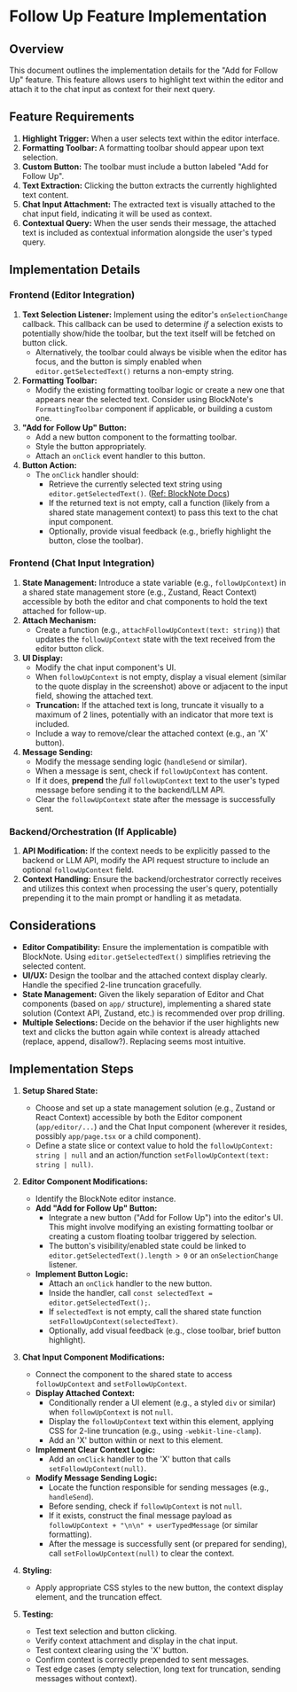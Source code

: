 # Follow Up Feature Implementation

## Overview

This document outlines the implementation details for the "Add for Follow Up" feature. This feature allows users to highlight text within the editor and attach it to the chat input as context for their next query.

## Feature Requirements

1.  **Highlight Trigger:** When a user selects text within the editor interface.
2.  **Formatting Toolbar:** A formatting toolbar should appear upon text selection.
3.  **Custom Button:** The toolbar must include a button labeled "Add for Follow Up".
4.  **Text Extraction:** Clicking the button extracts the currently highlighted text content.
5.  **Chat Input Attachment:** The extracted text is visually attached to the chat input field, indicating it will be used as context.
6.  **Contextual Query:** When the user sends their message, the attached text is included as contextual information alongside the user's typed query.

## Implementation Details

### Frontend (Editor Integration)

1.  **Text Selection Listener:** Implement using the editor's `onSelectionChange` callback. This callback can be used to determine *if* a selection exists to potentially show/hide the toolbar, but the text itself will be fetched on button click.
    *   Alternatively, the toolbar could always be visible when the editor has focus, and the button is simply enabled when `editor.getSelectedText()` returns a non-empty string.
2.  **Formatting Toolbar:**
    *   Modify the existing formatting toolbar logic or create a new one that appears near the selected text. Consider using BlockNote's `FormattingToolbar` component if applicable, or building a custom one.
3.  **"Add for Follow Up" Button:**
    *   Add a new button component to the formatting toolbar.
    *   Style the button appropriately.
    *   Attach an `onClick` event handler to this button.
4.  **Button Action:**
    *   The `onClick` handler should:
        *   Retrieve the currently selected text string using `editor.getSelectedText()`. ([Ref: BlockNote Docs](https://www.blocknotejs.org/docs/editor-api/manipulating-inline-content#accessing-selected-text))
        *   If the returned text is not empty, call a function (likely from a shared state management context) to pass this text to the chat input component.
        *   Optionally, provide visual feedback (e.g., briefly highlight the button, close the toolbar).

### Frontend (Chat Input Integration)

1.  **State Management:** Introduce a state variable (e.g., `followUpContext`) in a shared state management store (e.g., Zustand, React Context) accessible by both the editor and chat components to hold the text attached for follow-up.
2.  **Attach Mechanism:**
    *   Create a function (e.g., `attachFollowUpContext(text: string)`) that updates the `followUpContext` state with the text received from the editor button click.
3.  **UI Display:**
    *   Modify the chat input component's UI.
    *   When `followUpContext` is not empty, display a visual element (similar to the quote display in the screenshot) above or adjacent to the input field, showing the attached text.
    *   **Truncation:** If the attached text is long, truncate it visually to a maximum of 2 lines, potentially with an indicator that more text is included.
    *   Include a way to remove/clear the attached context (e.g., an 'X' button).
4.  **Message Sending:**
    *   Modify the message sending logic (`handleSend` or similar).
    *   When a message is sent, check if `followUpContext` has content.
    *   If it does, **prepend** the *full* `followUpContext` text to the user's typed message before sending it to the backend/LLM API.
    *   Clear the `followUpContext` state after the message is successfully sent.

### Backend/Orchestration (If Applicable)

1.  **API Modification:** If the context needs to be explicitly passed to the backend or LLM API, modify the API request structure to include an optional `followUpContext` field.
2.  **Context Handling:** Ensure the backend/orchestrator correctly receives and utilizes this context when processing the user's query, potentially prepending it to the main prompt or handling it as metadata.

## Considerations

*   **Editor Compatibility:** Ensure the implementation is compatible with BlockNote. Using `editor.getSelectedText()` simplifies retrieving the selected content.
*   **UI/UX:** Design the toolbar and the attached context display clearly. Handle the specified 2-line truncation gracefully.
*   **State Management:** Given the likely separation of Editor and Chat components (based on `app/` structure), implementing a shared state solution (Context API, Zustand, etc.) is recommended over prop drilling.
*   **Multiple Selections:** Decide on the behavior if the user highlights new text and clicks the button again while context is already attached (replace, append, disallow?). Replacing seems most intuitive.

## Implementation Steps

1.  **Setup Shared State:**
    *   Choose and set up a state management solution (e.g., Zustand or React Context) accessible by both the Editor component (`app/editor/...`) and the Chat Input component (wherever it resides, possibly `app/page.tsx` or a child component).
    *   Define a state slice or context value to hold the `followUpContext: string | null` and an action/function `setFollowUpContext(text: string | null)`.

2.  **Editor Component Modifications:**
    *   Identify the BlockNote editor instance.
    *   **Add "Add for Follow Up" Button:**
        *   Integrate a new button ("Add for Follow Up") into the editor's UI. This might involve modifying an existing formatting toolbar or creating a custom floating toolbar triggered by selection.
        *   The button's visibility/enabled state could be linked to `editor.getSelectedText().length > 0` or an `onSelectionChange` listener.
    *   **Implement Button Logic:**
        *   Attach an `onClick` handler to the new button.
        *   Inside the handler, call `const selectedText = editor.getSelectedText();`.
        *   If `selectedText` is not empty, call the shared state function `setFollowUpContext(selectedText)`.
        *   Optionally, add visual feedback (e.g., close toolbar, brief button highlight).

3.  **Chat Input Component Modifications:**
    *   Connect the component to the shared state to access `followUpContext` and `setFollowUpContext`.
    *   **Display Attached Context:**
        *   Conditionally render a UI element (e.g., a styled `div` or similar) when `followUpContext` is not `null`.
        *   Display the `followUpContext` text within this element, applying CSS for 2-line truncation (e.g., using `-webkit-line-clamp`).
        *   Add an 'X' button within or next to this element.
    *   **Implement Clear Context Logic:**
        *   Add an `onClick` handler to the 'X' button that calls `setFollowUpContext(null)`.
    *   **Modify Message Sending Logic:**
        *   Locate the function responsible for sending messages (e.g., `handleSend`).
        *   Before sending, check if `followUpContext` is not `null`.
        *   If it exists, construct the final message payload as `followUpContext + "\n\n" + userTypedMessage` (or similar formatting).
        *   After the message is successfully sent (or prepared for sending), call `setFollowUpContext(null)` to clear the context.

4.  **Styling:**
    *   Apply appropriate CSS styles to the new button, the context display element, and the truncation effect.

5.  **Testing:**
    *   Test text selection and button clicking.
    *   Verify context attachment and display in the chat input.
    *   Test context clearing using the 'X' button.
    *   Confirm context is correctly prepended to sent messages.
    *   Test edge cases (empty selection, long text for truncation, sending messages without context). 